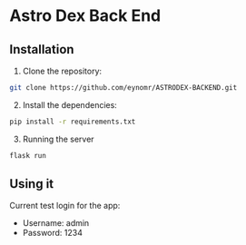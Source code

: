 # Astro Dex Back End

## Installation

1. Clone the repository:
``` bash
git clone https://github.com/eynomr/ASTRODEX-BACKEND.git
```
2. Install the dependencies:
```bash
pip install -r requirements.txt
```
3. Running the server
``` bash
flask run
```

## Using it
Current test login for the app:
- Username: admin
- Password: 1234